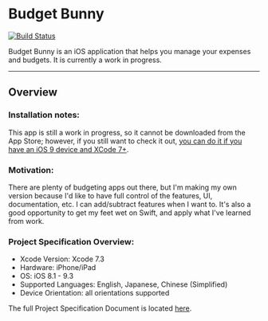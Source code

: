 # Budget Bunny

[![Build Status](https://travis-ci.org/kieferyap/budget-bunny.svg?branch=master)](https://travis-ci.org/kieferyap/budget-bunny)

Budget Bunny is an iOS application that helps you manage your expenses and budgets. It is currently a work in progress.

-----------------------

## Overview

### Installation notes:

This app is still a work in progress, so it cannot be downloaded from the App Store; however, if you still want to check it out, [you can do it if you have an iOS 9 device and XCode 7+](http://bouk.co/blog/sideload-iphone/). 

### Motivation:

There are plenty of budgeting apps out there, but I'm making my own version because I'd like to have full control of the features, UI, documentation, etc. I can add/subtract features when I want to. It's also a good opportunity to get my feet wet on Swift, and apply what I've learned from work.

### Project Specification Overview:

- Xcode Version: Xcode 7.3
- Hardware: iPhone/iPad
- OS: iOS 8.1 - 9.3
- Supported Languages: English, Japanese, Chinese (Simplified)
- Device Orientation: all orientations supported

The full Project Specification Document is located [here](https://github.com/kieferyap/budget-bunny/blob/develop/BudgetBunny/Documents/budget-bunny.pdf).
